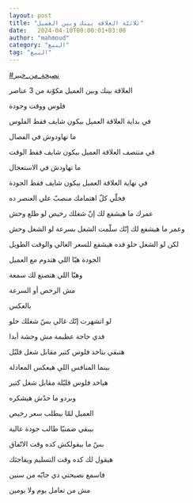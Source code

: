 ```yaml
---
layout: post
title: "ثلاثيّة العلاقة بينك وبين العميل"
date:   2024-04-10T00:00:01+03:00
author: "mahmoud"
category: "البيع"
tag: "البيع"
---
```



[<u>\#نصيحة\_من\_خبير</u>](https://www.facebook.com/hashtag/%D9%86%D8%B5%D9%8A%D8%AD%D8%A9_%D9%85%D9%86_%D8%AE%D8%A8%D9%8A%D8%B1?__eep__=6&__cft__%5b0%5d=AZWLbLOQmu38M0Kf7sknGD7oQLCal8VuciZUIQ83VwEKaCDIJqu3H3AxqgoqwoOS6mhURhc9X29PsWI4SoaHrJ1FxUiyLIpAudcjRTC7xYTwQByjgdKINKGRBWOl1Xy7IYcspaxvKqsnmkRHHacyvjq56jQV_vTj7nAqPz7uOWa3oA&__tn__=*NK-R)

العلاقة بينك وبين العميل مكوّنة من 3 عناصر

فلوس ووقت وجودة




في بداية العلاقة العميل بيكون شايف فقط الفلوس

ما تهاودوش في الفصال




في منتصف العلاقة العميل بيكون شايف فقط الوقت

ما تهاودش في الاستعجال




في نهاية العلاقة العميل بيكون شايف فقط الجودة

فخلّي كلّ اهتمامك منصبّ علي العنصر ده




عمرك ما هيشفع لك إنّ شغلك رخيص لو طلع وحش

وعمر ما هيشفع لك إنّك سلّمت الشغل بسرعة لو الشغل
وحش

لكن لو الشغل حلو فده هيشفع للسعر الغالي والوقت
الطويل




الجودة هيّا اللي هتدوم مع العميل

وهيّا اللي هتصنع لك سمعة

مش الرخص أو السرعة




بالعكس

لو اتشهرت إنّك غالي بسّ شغلك حلو

فدي حاجة عظيمة مش وحشة أبدا

هتبقي بتاخد فلوس كتير مقابل شغل قليّل

بينما المنافس اللي هيعكس المعادلة

هياخد فلوس قليّلة مقابل شغل كتير

وبردو ما حدّش هيشكره




العميل لمّا بيطلب سعر رخيص

بيبقي ضمنيّا طالب جودة عالية

بسّ ما بيقولكش كده وقت الاتّفاق

هيقول لك كده وقت التسليم ويفاجئك




فاسمع نصيحتي دي جايّه من سنين

مش من تعامل يوم ولا يومين

